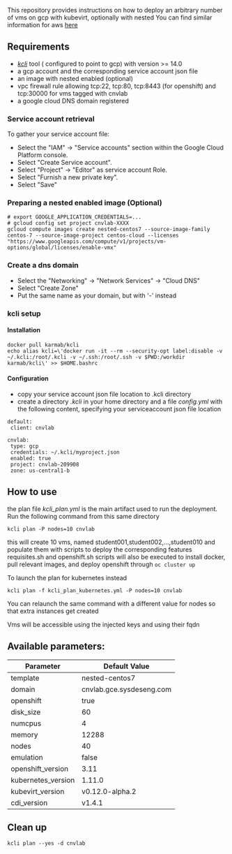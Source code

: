 
This repository provides instructions on how to deploy an arbitrary number of vms on gcp with kubevirt, optionally with nested
You can find similar information for aws [here](aws.md)

## Requirements

- [*kcli*](https://github.com/karmab/kcli) tool ( configured to point to gcp) with version >= 14.0
- a gcp account and the corresponding service account json file
- an image with nested enabled (optional)
- vpc firewall rule allowing tcp:22, tcp:80, tcp:8443 (for openshift) and tcp:30000 for vms tagged with cnvlab
- a google cloud DNS domain registered

### Service account retrieval

To gather your service account file:

- Select the "IAM" → "Service accounts" section within the Google Cloud Platform console.
- Select "Create Service account".
- Select "Project" → "Editor" as service account Role.
- Select "Furnish a new private key".
- Select "Save"

### Preparing a nested enabled image (Optional)

```
# export GOOGLE_APPLICATION_CREDENTIALS=...
# gcloud config set project cnvlab-XXXX
gcloud compute images create nested-centos7 --source-image-family centos-7 --source-image-project centos-cloud --licenses "https://www.googleapis.com/compute/v1/projects/vm-options/global/licenses/enable-vmx"
```

### Create a dns domain

- Select the "Networking" → "Network Services" → "Cloud DNS"
- Select "Create Zone"
- Put the same name as your domain, but with '-' instead

### kcli setup

#### Installation 

```
docker pull karmab/kcli
echo alias kcli=\'docker run -it --rm --security-opt label:disable -v ~/.kcli:/root/.kcli -v ~/.ssh:/root/.ssh -v $PWD:/workdir karmab/kcli\' >> $HOME.bashrc
```

#### Configuration

- copy your service account json file location to .kcli directory
- create a directory *.kcli* in your home directory and a file *config.yml* with the following content, specifying your serviceaccount json file location

```
default:
 client: cnvlab

cnvlab:
 type: gcp
 credentials: ~/.kcli/myproject.json
 enabled: true
 project: cnvlab-209908
 zone: us-central1-b

```

## How to use

the plan file  *kcli_plan.yml* is the main artifact used to run the deployment.
Run the following command from this same directory

```
kcli plan -P nodes=10 cnvlab
```

this will create 10 vms, named student001,student002,...,student010 and populate them with scripts to deploy the corresponding features
requisites.sh and openshift.sh scripts will also be executed to install docker, pull relevant images, and deploy openshift through `oc cluster up`

To launch the plan for kubernetes instead

```
kcli plan -f kcli_plan_kubernetes.yml -P nodes=10 cnvlab
```

You can relaunch the same command with a different value for nodes so that extra instances get created

Vms will be accessible using the injected keys and using their fqdn

## Available parameters:

| Parameter         | Default Value            |
|------------------ |--------------------------|
|template           | nested-centos7           | 
|domain             | cnvlab.gce.sysdeseng.com |
|openshift          | true                     |
|disk_size          | 60                       |
|numcpus            | 4                        |
|memory             | 12288                    |
|nodes              | 40                       |
|emulation          | false                    |
|openshift_version  | 3.11                     |
|kubernetes_version | 1.11.0                   |
|kubevirt_version   | v0.12.0-alpha.2          |
|cdi_version        | v1.4.1                   |

## Clean up

```
kcli plan --yes -d cnvlab
```
